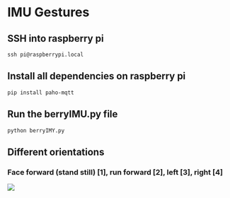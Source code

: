 # IMU Gestures 

## SSH into raspberry pi 
```
ssh pi@raspberrypi.local
```

## Install all dependencies on raspberry pi 
```
pip install paho-mqtt
```

## Run the berryIMU.py file 
```
python berryIMY.py
```

## Different orientations 
### Face forward (stand still) [1], run forward [2], left [3], right [4] 

<img src="..\1.jpg"/>

